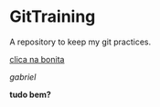 # GitTraining
A repository to keep my git practices.

[clica na bonita](https://github.com/beatrizvilalta)

*gabriel*

**tudo bem?**